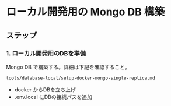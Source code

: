 # ローカル開発用の Mongo DB 構築

## ステップ

### 1. ローカル開発用のDBを準備

Mongo DB で構築する。詳細は下記を確認すること。

`tools/database-local/setup-docker-mongo-single-replica.md`

- docker からDBを立ち上げ
- .env.local にDBの接続パスを追加

